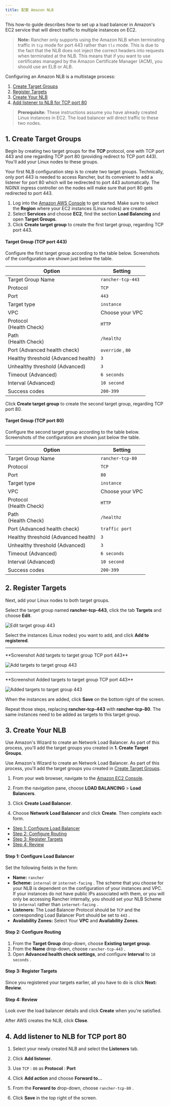 ```yaml
---
title: 配置 Amazon NLB
---
```


This how-to guide describes how to set up a load balancer in Amazon's EC2 service that will direct traffic to multiple instances on EC2.

> **Note:** Rancher only supports using the Amazon NLB when terminating traffic in `tcp` mode for port 443 rather than `tls` mode. This is due to the fact that the NLB does not inject the correct headers into requests when terminated at the NLB. This means that if you want to use certificates managed by the Amazon Certificate Manager (ACM), you should use an ELB or ALB.

Configuring an Amazon NLB is a multistage process:

1. [Create Target Groups](#1-create-target-groups)
2. [Register Targets](#2-register-targets)
3. [Create Your NLB](#3-create-your-nlb)
4. [Add listener to NLB for TCP port 80](#4-add-listener-to-nlb-for-tcp-port-80)

> **Prerequisite:** These instructions assume you have already created Linux instances in EC2. The load balancer will direct traffic to these two nodes.

## 1. Create Target Groups

Begin by creating two target groups for the **TCP** protocol, one with TCP port 443 and one regarding TCP port 80 (providing redirect to TCP port 443). You'll add your Linux nodes to these groups.

Your first NLB configuration step is to create two target groups. Technically, only port 443 is needed to access Rancher, but its convenient to add a listener for port 80 which will be redirected to port 443 automatically. The NGINX ingress controller on the nodes will make sure that port 80 gets redirected to port 443.

1. Log into the [Amazon AWS Console](https://console.aws.amazon.com/ec2/) to get started. Make sure to select the **Region** where your EC2 instances (Linux nodes) are created.
1. Select **Services** and choose **EC2**, find the section **Load Balancing** and open **Target Groups**.
1. Click **Create target group** to create the first target group, regarding TCP port 443.

#### Target Group (TCP port 443)

Configure the first target group according to the table below. Screenshots of the configuration are shown just below the table.

| Option                              | Setting           |
| ----------------------------------- | ----------------- |
| Target Group Name                   | `rancher-tcp-443` |
| Protocol                            | `TCP` |
| Port                                | `443` |
| Target type                         | `instance` |
| VPC                                 | Choose your VPC   |
| Protocol<br/>(Health Check)         | `HTTP` |
| Path<br/>(Health Check)             | `/healthz` |
| Port (Advanced health check)        | `override` , `80` |
| Healthy threshold (Advanced health) | `3` |
| Unhealthy threshold (Advanced)      | `3` |
| Timeout (Advanced)                  | `6 seconds` |
| Interval (Advanced)                 | `10 second` |
| Success codes                       | `200-399` |

Click **Create target group** to create the second target group, regarding TCP port 80.

#### Target Group (TCP port 80)

Configure the second target group according to the table below. Screenshots of the configuration are shown just below the table.

| Option                              | Setting          |
| ----------------------------------- | ---------------- |
| Target Group Name                   | `rancher-tcp-80` |
| Protocol                            | `TCP` |
| Port                                | `80` |
| Target type                         | `instance` |
| VPC                                 | Choose your VPC  |
| Protocol<br/>(Health Check)         | `HTTP` |
| Path<br/>(Health Check)             | `/healthz` |
| Port (Advanced health check)        | `traffic port` |
| Healthy threshold (Advanced health) | `3` |
| Unhealthy threshold (Advanced)      | `3` |
| Timeout (Advanced)                  | `6 seconds` |
| Interval (Advanced)                 | `10 second` |
| Success codes                       | `200-399` |

## 2. Register Targets

Next, add your Linux nodes to both target groups.

Select the target group named **rancher-tcp-443**, click the tab **Targets** and choose **Edit**.

![Edit target group 443](/img/rancher/ha/nlb/edit-targetgroup-443.png)

Select the instances (Linux nodes) you want to add, and click **Add to registered**.

<hr />
**Screenshot Add targets to target group TCP port 443**<br/>

![Add targets to target group 443](/img/rancher/ha/nlb/add-targets-targetgroup-443.png)

<hr />
**Screenshot Added targets to target group TCP port 443**<br/>

![Added targets to target group 443](/img/rancher/ha/nlb/added-targets-targetgroup-443.png)

When the instances are added, click **Save** on the bottom right of the screen.

Repeat those steps, replacing **rancher-tcp-443** with **rancher-tcp-80**. The same instances need to be added as targets to this target group.

## 3. Create Your NLB

Use Amazon's Wizard to create an Network Load Balancer. As part of this process, you'll add the target groups you created in **1. Create Target Groups**.

Use Amazon's Wizard to create an Network Load Balancer. As part of this process, you'll add the target groups you created in [Create Target Groups](#create-target-groups).

1. From your web browser, navigate to the [Amazon EC2 Console](https://console.aws.amazon.com/ec2/).

2.  From the navigation pane, choose **LOAD BALANCING** > **Load Balancers**.

3.  Click **Create Load Balancer**.

4.  Choose **Network Load Balancer** and click **Create**. Then complete each form.

* [Step 1: Configure Load Balancer](#step-1-configure-load-balancer)
* [Step 2: Configure Routing](#step-2-configure-routing)
* [Step 3: Register Targets](#step-3-register-targets)
* [Step 4: Review](#step-4-review)

#### Step 1: Configure Load Balancer

Set the following fields in the form:

* **Name:** `rancher` 
* **Scheme:** `internal` or `internet-facing` . The scheme that you choose for your NLB is dependent on the configuration of your instances and VPC. If your instances do not have public IPs associated with them, or you will only be accessing Rancher internally, you should set your NLB Scheme to `internal` rather than `internet-facing` .
* **Listeners:** The Load Balancer Protocol should be `TCP` and the corresponding Load Balancer Port should be set to `443` .
* **Availability Zones:** Select Your **VPC** and **Availability Zones**.

#### Step 2: Configure Routing

1. From the **Target Group** drop-down, choose **Existing target group**.
1. From the **Name** drop-down, choose `rancher-tcp-443` .
1. Open **Advanced health check settings**, and configure **Interval** to `10 seconds` .

#### Step 3: Register Targets

Since you registered your targets earlier, all you have to do is click **Next: Review**.

#### Step 4: Review

Look over the load balancer details and click **Create** when you're satisfied.

After AWS creates the NLB, click **Close**.

## 4. Add listener to NLB for TCP port 80

1. Select your newly created NLB and select the **Listeners** tab.

2. Click **Add listener**.

3. Use `TCP` : `80` as **Protocol** : **Port**

4. Click **Add action** and choose **Forward to...**

5. From the **Forward to** drop-down, choose `rancher-tcp-80` .

6. Click **Save** in the top right of the screen.

